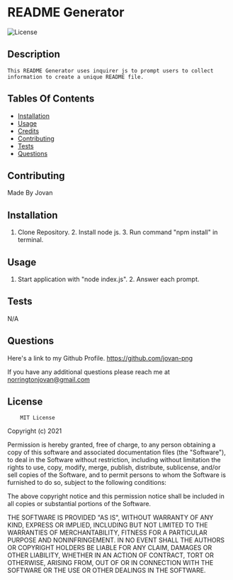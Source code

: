 
# README Generator

![License](https://img.shields.io/badge/MIT-blue)

## Description
    This README Generator uses inquirer js to prompt users to collect information to create a unique README file.

 
## Tables Of Contents

* [Installation](#installation)
* [Usage](#usage)
* [Credits](#credits)
* [Contributing](#Contributing)
* [Tests](#Tests)
* [Questions](#Questions)

        

## Contributing

Made By Jovan
## Installation
1. Clone Repository. 2. Install node js. 3. Run command "npm install" in terminal.
## Usage
1. Start application with "node index.js". 2. Answer each prompt.

## Tests
N/A
## Questions
Here's a link to my Github Profile.
https://github.com/jovan-png

If you have any additional questions please reach me at
norringtonjovan@gmail.com


## License


        MIT License

Copyright (c) 2021

Permission is hereby granted, free of charge, to any person obtaining a copy
of this software and associated documentation files (the "Software"), to deal
in the Software without restriction, including without limitation the rights
to use, copy, modify, merge, publish, distribute, sublicense, and/or sell
copies of the Software, and to permit persons to whom the Software is
furnished to do so, subject to the following conditions:

The above copyright notice and this permission notice shall be included in all
copies or substantial portions of the Software.

THE SOFTWARE IS PROVIDED "AS IS", WITHOUT WARRANTY OF ANY KIND, EXPRESS OR
IMPLIED, INCLUDING BUT NOT LIMITED TO THE WARRANTIES OF MERCHANTABILITY,
FITNESS FOR A PARTICULAR PURPOSE AND NONINFRINGEMENT. IN NO EVENT SHALL THE
AUTHORS OR COPYRIGHT HOLDERS BE LIABLE FOR ANY CLAIM, DAMAGES OR OTHER
LIABILITY, WHETHER IN AN ACTION OF CONTRACT, TORT OR OTHERWISE, ARISING FROM,
OUT OF OR IN CONNECTION WITH THE SOFTWARE OR THE USE OR OTHER DEALINGS IN THE
SOFTWARE.
        


    